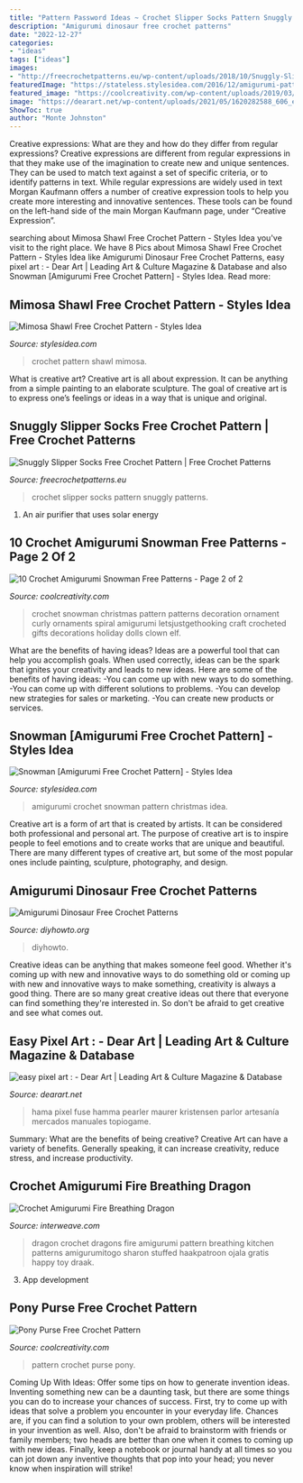 ```yaml
---
title: "Pattern Password Ideas ~ Crochet Slipper Socks Pattern Snuggly Patterns"
description: "Amigurumi dinosaur free crochet patterns"
date: "2022-12-27"
categories:
- "ideas"
tags: ["ideas"]
images:
- "http://freecrochetpatterns.eu/wp-content/uploads/2018/10/Snuggly-Slipper-Socks-Free-Crochet-Pattern.jpg"
featuredImage: "https://stateless.stylesidea.com/2016/12/amigurumi-pattern-free-crochet-snowman.jpg"
featured_image: "https://coolcreativity.com/wp-content/uploads/2019/03/Pony-Purse-Free-Crochet-Pattern-f.jpg"
image: "https://dearart.net/wp-content/uploads/2021/05/1620282588_606_easy-pixel-art-notitle.jpg"
ShowToc: true
author: "Monte Johnston"
---
```



Creative expressions: What are they and how do they differ from regular expressions?
Creative expressions are different from regular expressions in that they make use of the imagination to create new and unique sentences. They can be used to match text against a set of specific criteria, or to identify patterns in text.
While regular expressions are widely used in text Morgan Kaufmann offers a number of creative expression tools to help you create more interesting and innovative sentences. These tools can be found on the left-hand side of the main Morgan Kaufmann page, under “Creative Expression”.

	

		
searching about Mimosa Shawl Free Crochet Pattern - Styles Idea you've visit to the right place. We have 8 Pics about Mimosa Shawl Free Crochet Pattern - Styles Idea like Amigurumi Dinosaur Free Crochet Patterns, easy pixel art : - Dear Art | Leading Art &amp; Culture Magazine &amp; Database and also Snowman [Amigurumi Free Crochet Pattern] - Styles Idea. Read more:
		
    
## Mimosa Shawl Free Crochet Pattern - Styles Idea

<img loading=lazy src="https://stateless.stylesidea.com/2018/07/mimosa-shawl-free-crochet-pattern.jpg" onerror="this.onerror=null;this.src='https://tse3.mm.bing.net/th?id=OIP.hffZBeGVCfIB4PbZqpS2DgHaDt&amp;pid=15.1';" alt="Mimosa Shawl Free Crochet Pattern - Styles Idea">

_Source: stylesidea.com_

>crochet pattern shawl mimosa. 

	

What is creative art?
Creative art is all about expression. It can be anything from a simple painting to an elaborate sculpture. The goal of creative art is to express one’s feelings or ideas in a way that is unique and original.

    
## Snuggly Slipper Socks Free Crochet Pattern | Free Crochet Patterns

<img loading=lazy src="http://freecrochetpatterns.eu/wp-content/uploads/2018/10/Snuggly-Slipper-Socks-Free-Crochet-Pattern.jpg" onerror="this.onerror=null;this.src='https://tse4.mm.bing.net/th?id=OIP.8CQ3hZEmbUwEEyd5ZgqNagHaE8&amp;pid=15.1';" alt="Snuggly Slipper Socks Free Crochet Pattern | Free Crochet Patterns">

_Source: freecrochetpatterns.eu_

>crochet slipper socks pattern snuggly patterns. 

	

1. An air purifier that uses solar energy 

    
## 10 Crochet Amigurumi Snowman Free Patterns - Page 2 Of 2

<img loading=lazy src="http://coolcreativity.com/wp-content/uploads/2016/11/Curly-Snowman-Ornament-Free-Crochet-Pattern.jpeg" onerror="this.onerror=null;this.src='https://tse4.mm.bing.net/th?id=OIP.zKm8w9kWheIm3Xxa7q0ziAAAAA&amp;pid=15.1';" alt="10 Crochet Amigurumi Snowman Free Patterns - Page 2 of 2">

_Source: coolcreativity.com_

>crochet snowman christmas pattern patterns decoration ornament curly ornaments spiral amigurumi letsjustgethooking craft crocheted gifts decorations holiday dolls clown elf. 

	

What are the benefits of having ideas?
Ideas are a powerful tool that can help you accomplish goals. When used correctly, ideas can be the spark that ignites your creativity and leads to new ideas. Here are some of the benefits of having ideas: 
-You can come up with new ways to do something. 
-You can come up with different solutions to problems. 
-You can develop new strategies for sales or marketing. 
-You can create new products or services.

    
## Snowman [Amigurumi Free Crochet Pattern] - Styles Idea

<img loading=lazy src="https://stateless.stylesidea.com/2016/12/amigurumi-pattern-free-crochet-snowman.jpg" onerror="this.onerror=null;this.src='https://tse4.mm.bing.net/th?id=OIP.Le2aPPt4glKF5Ntd2OL37QHaI8&amp;pid=15.1';" alt="Snowman [Amigurumi Free Crochet Pattern] - Styles Idea">

_Source: stylesidea.com_

>amigurumi crochet snowman pattern christmas idea. 

	

Creative art is a form of art that is created by artists. It can be considered both professional and personal art. The purpose of creative art is to inspire people to feel emotions and to create works that are unique and beautiful. There are many different types of creative art, but some of the most popular ones include painting, sculpture, photography, and design.

    
## Amigurumi Dinosaur Free Crochet Patterns

<img loading=lazy src="https://www.diyhowto.org/wp-content/uploads/2019/05/DIYHowto-Amigurumi-Dinosaur-Free-Crochet-Patterns-13.jpg" onerror="this.onerror=null;this.src='https://tse3.mm.bing.net/th?id=OIP.cpni7cHQXgXu4Ml4q5DrOAHaQo&amp;pid=15.1';" alt="Amigurumi Dinosaur Free Crochet Patterns">

_Source: diyhowto.org_

>diyhowto. 

	

Creative ideas can be anything that makes someone feel good. Whether it's coming up with new and innovative ways to do something old or coming up with new and innovative ways to make something, creativity is always a good thing. There are so many great creative ideas out there that everyone can find something they're interested in. So don't be afraid to get creative and see what comes out.

    
## Easy Pixel Art : - Dear Art | Leading Art &amp; Culture Magazine &amp; Database

<img loading=lazy src="https://dearart.net/wp-content/uploads/2021/05/1620282588_606_easy-pixel-art-notitle.jpg" onerror="this.onerror=null;this.src='https://tse1.mm.bing.net/th?id=OIP.RRI4zRQXoDJRWqVwptsLXgHaEq&amp;pid=15.1';" alt="easy pixel art : - Dear Art | Leading Art &amp; Culture Magazine &amp; Database">

_Source: dearart.net_

>hama pixel fuse hamma pearler maurer kristensen parlor artesanía mercados manuales topiogame. 

	

Summary: What are the benefits of being creative?
Creative Art can have a variety of benefits. Generally speaking, it can increase creativity, reduce stress, and increase productivity.

    
## Crochet Amigurumi Fire Breathing Dragon

<img loading=lazy src="http://www.interweave.com/wp-content/uploads/ninja-forms/dragons.jpg" onerror="this.onerror=null;this.src='https://tse1.mm.bing.net/th?id=OIP.-7QesymvQJSd70mvEbIwoQHaFT&amp;pid=15.1';" alt="Crochet Amigurumi Fire Breathing Dragon">

_Source: interweave.com_

>dragon crochet dragons fire amigurumi pattern breathing kitchen patterns amigurumitogo sharon stuffed haakpatroon ojala gratis happy toy draak. 

	

3. App development 

    
## Pony Purse Free Crochet Pattern

<img loading=lazy src="https://coolcreativity.com/wp-content/uploads/2019/03/Pony-Purse-Free-Crochet-Pattern-f.jpg" onerror="this.onerror=null;this.src='https://tse4.mm.bing.net/th?id=OIP.dIo7bAiCTpTDFEX4-KagewHaD4&amp;pid=15.1';" alt="Pony Purse Free Crochet Pattern">

_Source: coolcreativity.com_

>pattern crochet purse pony. 

	

Coming Up With Ideas: Offer some tips on how to generate invention ideas.
Inventing something new can be a daunting task, but there are some things you can do to increase your chances of success. First, try to come up with ideas that solve a problem you encounter in your everyday life. Chances are, if you can find a solution to your own problem, others will be interested in your invention as well. Also, don't be afraid to brainstorm with friends or family members; two heads are better than one when it comes to coming up with new ideas. Finally, keep a notebook or journal handy at all times so you can jot down any inventive thoughts that pop into your head; you never know when inspiration will strike!

